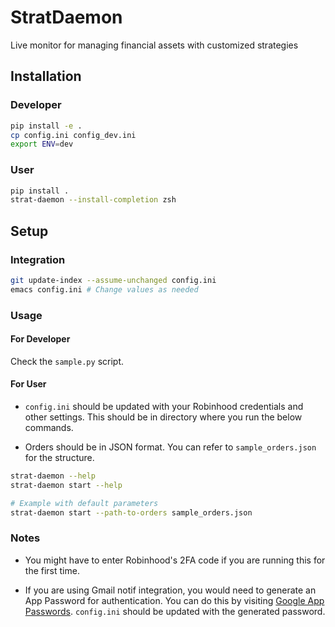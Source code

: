 # StratDaemon

Live monitor for managing financial assets with customized strategies

## Installation

### Developer

```bash
pip install -e .
cp config.ini config_dev.ini
export ENV=dev
```

### User

```bash
pip install .
strat-daemon --install-completion zsh
```

## Setup

### Integration

```bash
git update-index --assume-unchanged config.ini
emacs config.ini # Change values as needed
```

### Usage

#### For Developer

Check the `sample.py` script.

#### For User

- `config.ini` should be updated with your Robinhood credentials and other settings. This should be in directory where you run the below commands.

- Orders should be in JSON format. You can refer to `sample_orders.json` for the structure.

```bash
strat-daemon --help
strat-daemon start --help

# Example with default parameters
strat-daemon start --path-to-orders sample_orders.json
```

### Notes

- You might have to enter Robinhood's 2FA code if you are running this for the first time.

- If you are using Gmail notif integration, you would need to generate an App Password for authentication. You can do this by visiting [Google App Passwords](https://myaccount.google.com/apppasswords). `config.ini` should be updated with the generated password.
